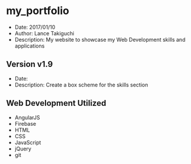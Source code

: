 # my_portfolio
* Date: 2017/01/10
* Author: Lance Takiguchi
* Description: My website to showcase my Web Development skills and applications

## Version v1.9
* Date: 
* Description: Create a box scheme for the skills section

## Web Development Utilized 
* AngularJS 
* Firebase
* HTML
* CSS
* JavaScript
* jQuery
* git